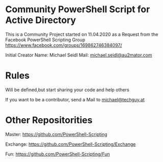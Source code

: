 # Community PowerShell Script for Active Directory

This is a Community Project started on 11.04.2020 as a Request from the Facebook PowerShell Scripting Group
https://www.facebook.com/groups/169862746384097/

Initial Creator
Name: Michael Seidl
Mail: michael.seidl@au2mator.com

# Rules
Will be defined,but start sharing your code and help others

If you want to be a contributor, send a Mail to michael@techguy.at

# Other Repositorities
Master: https://github.com/PowerShell-Scripting

Exchange:   https://github.com/PowerShell-Scripting/Exchange

Fun:        https://github.com/PowerShell-Scripting/Fun